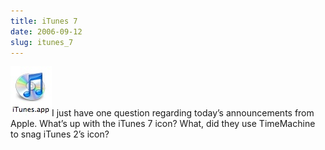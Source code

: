 ```yaml
---
title: iTunes 7
date: 2006-09-12
slug: itunes_7
---
```

<p><img src="/assets/img/itunes7icon.jpg" border="0" height="80" width="66" alt="itunes7icon.jpg" align="" class="imgright" />I just have one question regarding today&#8217;s announcements from Apple. What&#8217;s up with the iTunes 7 icon? What, did they use TimeMachine to snag iTunes 2&#8217;s icon?</p>
